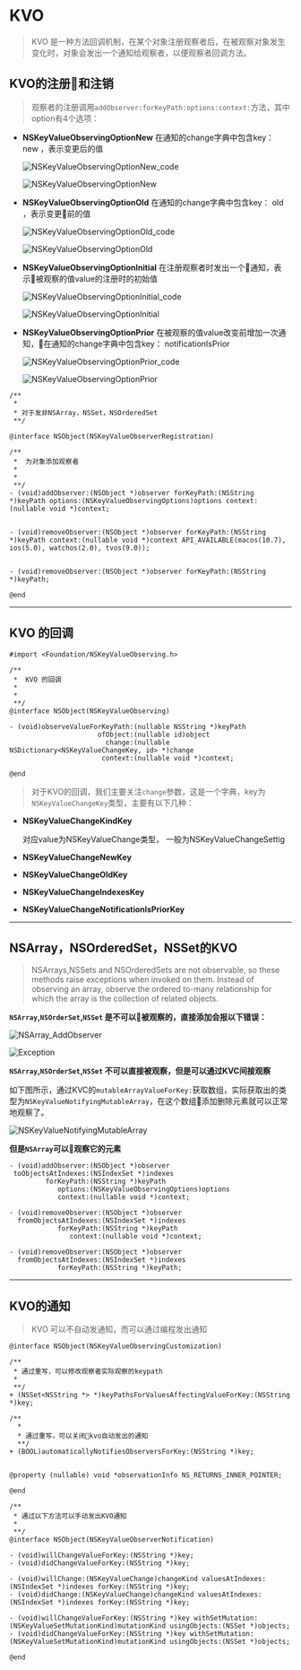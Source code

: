# KVO

> KVO 是一种方法回调机制，在某个对象注册观察者后，在被观察对象发生变化时，对象会发出一个通知给观察者，以便观察者回调方法。

## KVO的注册和注销

> 观察者的注册调用`addObserver:forKeyPath:options:context:`方法，其中option有4个选项：
- **NSKeyValueObservingOptionNew**
  在通知的change字典中包含key： new ，表示变更后的值

  ![NSKeyValueObservingOptionNew_code][1]

  ![NSKeyValueObservingOptionNew][2]

- **NSKeyValueObservingOptionOld**
  在通知的change字典中包含key： old ，表示变更前的值

  ![NSKeyValueObservingOptionOld_code][3]

  ![NSKeyValueObservingOptionOld][4]

- **NSKeyValueObservingOptionInitial**
  在注册观察者时发出一个通知，表示被观察的值value的注册时的初始值

  ![NSKeyValueObservingOptionInitial_code][5]

  ![NSKeyValueObservingOptionInitial][6]

- **NSKeyValueObservingOptionPrior**
  在被观察的值value改变前增加一次通知，在通知的change字典中包含key： notificationIsPrior 

  ![NSKeyValueObservingOptionPrior_code][7]

  ![NSKeyValueObservingOptionPrior][8]

```
/**
 * 
 * 对于发非NSArray，NSSet，NSOrderedSet
 **/

@interface NSObject(NSKeyValueObserverRegistration)

/**
 *  为对象添加观察者
 *  
 *
 **/
- (void)addObserver:(NSObject *)observer forKeyPath:(NSString *)keyPath options:(NSKeyValueObservingOptions)options context:(nullable void *)context;


- (void)removeObserver:(NSObject *)observer forKeyPath:(NSString *)keyPath context:(nullable void *)context API_AVAILABLE(macos(10.7), ios(5.0), watchos(2.0), tvos(9.0));


- (void)removeObserver:(NSObject *)observer forKeyPath:(NSString *)keyPath;

@end
```

----

## KVO 的回调

```
#import <Foundation/NSKeyValueObserving.h>

/**
 *  KVO 的回调
 *  
 *
 **/
@interface NSObject(NSKeyValueObserving)

- (void)observeValueForKeyPath:(nullable NSString *)keyPath 
                      ofObject:(nullable id)object 
                        change:(nullable NSDictionary<NSKeyValueChangeKey, id> *)change 
                       context:(nullable void *)context;

@end

```

> 对于KVO的回调，我们主要关注`change`参数，这是一个字典，key为`NSKeyValueChangeKey`类型，主要有以下几种：

- **NSKeyValueChangeKindKey**
  
  对应value为NSKeyValueChange类型， 一般为NSKeyValueChangeSettig
- **NSKeyValueChangeNewKey**

- **NSKeyValueChangeOldKey**

- **NSKeyValueChangeIndexesKey**

- **NSKeyValueChangeNotificationIsPriorKey**

----

## NSArray，NSOrderedSet，NSSet的KVO

> NSArrays,NSSets and NSOrderedSets are not observable, so these methods raise exceptions when invoked on them. Instead of observing an array, observe the ordered to-many relationship for which the array is the collection of related objects.

**`NSArray`,`NSOrderSet`,`NSSet` 是不可以被观察的，直接添加会报以下错误：**

![NSArray_AddObserver][9]

![Exception][10]

**`NSArray`,`NSOrderSet`,`NSSet` 不可以直接被观察，但是可以通过KVC间接观察**

如下图所示，通过KVC的`mutableArrayValueForKey:`获取数组，实际获取出的类型为`NSKeyValueNotifyingMutableArray`，在这个数组添加删除元素就可以正常地观察了。

![NSKeyValueNotifyingMutableArray][11]

**但是`NSArray`可以观察它的元素**

```
- (void)addObserver:(NSObject *)observer 
 toObjectsAtIndexes:(NSIndexSet *)indexes 
         forKeyPath:(NSString *)keyPath 
            options:(NSKeyValueObservingOptions)options
            context:(nullable void *)context;

- (void)removeObserver:(NSObject *)observer 
  fromObjectsAtIndexes:(NSIndexSet *)indexes 
            forKeyPath:(NSString *)keyPath 
               context:(nullable void *)context;

- (void)removeObserver:(NSObject *)observer 
  fromObjectsAtIndexes:(NSIndexSet *)indexes 
            forKeyPath:(NSString *)keyPath;

```

----

## KVO的通知 

> KVO 可以不自动发通知，而可以通过编程发出通知

```
@interface NSObject(NSKeyValueObservingCustomization)

/**
 * 通过重写，可以修改观察者实际观察的keypath
 * 
 **/
+ (NSSet<NSString *> *)keyPathsForValuesAffectingValueForKey:(NSString *)key;

/**
  *
  * 通过重写，可以关闭kvo自动发出的通知
  **/
+ (BOOL)automaticallyNotifiesObserversForKey:(NSString *)key;


@property (nullable) void *observationInfo NS_RETURNS_INNER_POINTER;

@end

```

```
/**
 * 通过以下方法可以手动发出KVO通知
 * 
 **/
@interface NSObject(NSKeyValueObserverNotification)

- (void)willChangeValueForKey:(NSString *)key;
- (void)didChangeValueForKey:(NSString *)key;

- (void)willChange:(NSKeyValueChange)changeKind valuesAtIndexes:(NSIndexSet *)indexes forKey:(NSString *)key;
- (void)didChange:(NSKeyValueChange)changeKind valuesAtIndexes:(NSIndexSet *)indexes forKey:(NSString *)key;

- (void)willChangeValueForKey:(NSString *)key withSetMutation:(NSKeyValueSetMutationKind)mutationKind usingObjects:(NSSet *)objects;
- (void)didChangeValueForKey:(NSString *)key withSetMutation:(NSKeyValueSetMutationKind)mutationKind usingObjects:(NSSet *)objects;

@end

```




[1]: pic/NSKeyValueObservingOptionNew_Code.png
[2]: pic/NSKeyValueObservingOptionNew_Result.png
[3]: pic/NSKeyValueObservingOptionOld_Code.png
[4]: pic/NSKeyValueObservingOptionOld_Result.png
[5]: pic/NSKeyValueObservingOptionInitial_Code.png
[6]: pic/NSKeyValueObservingOptionInitial_Result.png
[7]: pic/NSKeyValueObservingOptionPrior_Code.png
[8]: pic/NSKeyValueObservingOptionPrior_Result.png
[9]: pic/NSArray_AddObserver.png
[10]: pic/exception1.png
[11]: pic/NSKeyValueNotifyingMutableArray.png